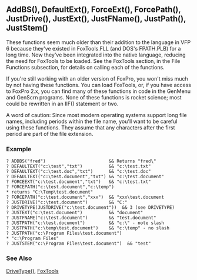 ## AddBS(), DefaultExt(), ForceExt(), ForcePath(), JustDrive(), JustExt(), JustFName(), JustPath(), JustStem()

These functions seem much older than their addition to the language in VFP 6 because they've existed in FoxTools.FLL (and DOS's FPATH.PLB) for a long time. Now they've been integrated into the native language, reducing the need for FoxTools to be loaded. See the FoxTools section, in the File Functions subsection, for details on calling each of the functions.

If you're still working with an older version of FoxPro, you won't miss much by not having these functions. You can load FoxTools, or, if you have access to FoxPro 2.x, you can find many of these functions in code in the GenMenu and GenScrn programs. None of these functions is rocket science; most could be rewritten in an IIF() statement or two.

A word of caution: Since most modern operating systems support long file names, including periods within the file name, you'll want to be careful using these functions. They assume that any characters after the first period are part of the file extension.

### Example

```foxpro
? ADDBS("fred")                        && Returns "fred\"
? DEFAULTEXT("c:\test","txt")          && "c:\test.txt"
? DEFAULTEXT("c:\test.doc","txt")      && "c:\test.doc"
? DEFAULTEXT("c:\test.document","txt") && "c:\test.document"
? FORCEEXT("c:\test.document","txt")   && "c:\test.txt"
? FORCEPATH("c:\test.document","c:\temp")
* returns "C:\Temp\test.document"
? FORCEPATH("c:\test.document","xxx")  && "xxx\test.document
? JUSTDRIVE("c:\test.document")        && "C:"
? DRIVETYPE(JUSTDRIVE("c:\test.document"))  && 3 (see DRIVETYPE)
? JUSTEXT("c:\test.document")          && "document"
? JUSTFNAME("c:\test.document")        && "test.document"
? JUSTPATH("c:\test.document")         && "c:\" - note slash
? JUSTPATH("c:\temp\test.document")    && "c:\temp" - no slash
? JUSTPATH("c:\Program Files\test.document")
* "c:\Program Files"
? JUSTSTEM("c:\Program Files\test.document")  && "test"
```
### See Also

[DriveType()](s4g670.md), [FoxTools](s4g450.md)